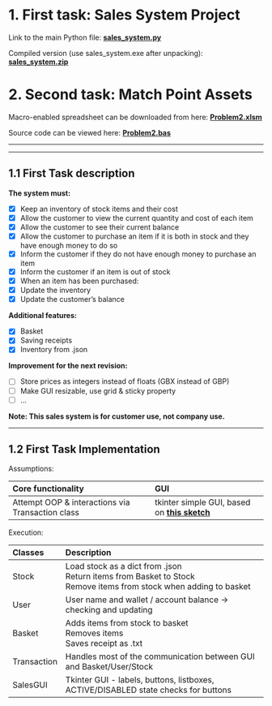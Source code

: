 
# 1. First task: Sales System Project

Link to the main Python file: **[sales_system.py](https://github.com/Jakub-Dz/sales-system/blob/master/sales_system.py)**

Compiled version (use sales_system.exe after unpacking): **[sales_system.zip](https://github.com/Jakub-Dz/sales-system/blob/master/sales_system.zip)**


# 2. Second task: Match Point Assets

Macro-enabled spreadsheet can be downloaded from here: **[Problem2.xlsm](https://github.com/Jakub-Dz/sales-system/blob/master/Problem2.xlsm)**

Source code can be viewed here: **[Problem2.bas](https://github.com/Jakub-Dz/sales-system/blob/master/Problem2.bas)**

___
***

## 1.1 First Task description
**The system must:**
- [x] Keep an inventory of stock items and their cost
- [x] Allow the customer to view the current quantity and cost of each item 
- [x] Allow the customer to see their current balance
- [x] Allow the customer to purchase an item if it is both in stock and they have enough money to do so
- [x] Inform the customer if they do not have enough money to purchase an item
- [x] Inform the customer if an item is out of stock
- [x] When an item has been purchased:
- [x] Update the inventory
- [x] Update the customer’s balance

**Additional features:**
- [x] Basket
- [x] Saving receipts
- [x] Inventory from .json

**Improvement for the next revision:**
- [ ] Store prices as integers instead of floats (GBX instead of GBP)
- [ ] Make GUI resizable, use grid & sticky property
- [ ] ...

**Note: This sales system is for customer use, not company use.**

***

## 1.2 First Task Implementation

Assumptions:

| Core functionality | GUI |
| :--- |:---|
| Attempt OOP & interactions via Transaction class | tkinter simple GUI, based on **[this sketch](https://wireframepro.mockflow.com/view/Mb007c13b48670f65df9aca01fa0e4e411575378753417)** |

Execution:

| Classes | Description |
| :--- |:---|
| Stock | Load stock as a dict from .json <br> Return items from Basket to Stock <br> Remove items from stock when adding to basket |
| User | User name and wallet / account balance -> checking and updating |
| Basket | Adds items from stock to basket<br> Removes items <br> Saves receipt as .txt  |
| Transaction | Handles most of the communication between GUI and Basket/User/Stock |
| SalesGUI | Tkinter GUI - labels, buttons, listboxes, ACTIVE/DISABLED state checks for buttons |

